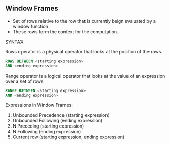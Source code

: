 ## Window Frames
-  Set of rows relative to the row that is currently beign evaluated by a window function
- These rows form the context for the computation.

SYNTAX

Rows operator is a physical operator that looks at the position of the rows.
```sql
ROWS BETWEEN <starting expression>
AND <ending expression>
```
Range operator is a logical operator that looks at the value of an expression over a set of rows
```sql
RANGE BETWEEN <starting expression>
AND <ending expression>
```
Expressions in Window Frames:

1. Unbounded Precedence (starting expression)
2. Unbounded Following (ending expression)
3. N Preceding (starting expression)
4. N Following (ending expression)
5. Current row (starting expression, ending expression)